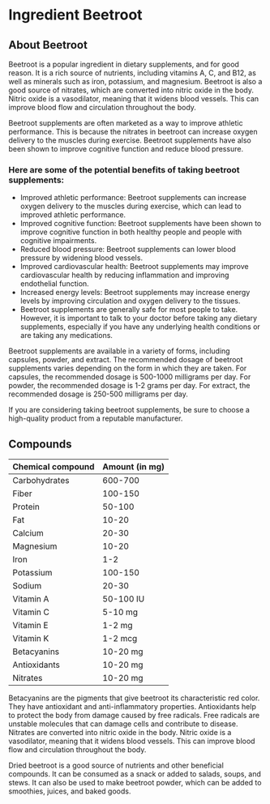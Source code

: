 # Ingredient Beetroot

## About Beetroot

Beetroot is a popular ingredient in dietary supplements, and for good reason. It is a rich source of nutrients, including vitamins A, C, and B12, as well as minerals such as iron, potassium, and magnesium. Beetroot is also a good source of nitrates, which are converted into nitric oxide in the body. Nitric oxide is a vasodilator, meaning that it widens blood vessels. This can improve blood flow and circulation throughout the body.

Beetroot supplements are often marketed as a way to improve athletic performance. This is because the nitrates in beetroot can increase oxygen delivery to the muscles during exercise. Beetroot supplements have also been shown to improve cognitive function and reduce blood pressure.

### Here are some of the potential benefits of taking beetroot supplements:

- Improved athletic performance: Beetroot supplements can increase oxygen delivery to the muscles during exercise, which can lead to improved athletic performance.
- Improved cognitive function: Beetroot supplements have been shown to improve cognitive function in both healthy people and people with cognitive impairments.
- Reduced blood pressure: Beetroot supplements can lower blood pressure by widening blood vessels.
- Improved cardiovascular health: Beetroot supplements may improve cardiovascular health by reducing inflammation and improving endothelial function.
- Increased energy levels: Beetroot supplements may increase energy levels by improving circulation and oxygen delivery to the tissues.
- Beetroot supplements are generally safe for most people to take. However, it is important to talk to your doctor before taking any dietary supplements, especially if you have any underlying health conditions or are taking any medications.

Beetroot supplements are available in a variety of forms, including capsules, powder, and extract. The recommended dosage of beetroot supplements varies depending on the form in which they are taken. For capsules, the recommended dosage is 500-1000 milligrams per day. For powder, the recommended dosage is 1-2 grams per day. For extract, the recommended dosage is 250-500 milligrams per day.

If you are considering taking beetroot supplements, be sure to choose a high-quality product from a reputable manufacturer.

## Compounds

 Chemical compound | Amount (in mg) |
|---|---|
| Carbohydrates   | 600-700   |
| Fiber           | 100-150   |
| Protein         | 50-100    |
| Fat             | 10-20     |
| Calcium         | 20-30     |
| Magnesium       | 10-20     |
| Iron            | 1-2       |
| Potassium       | 100-150   |
| Sodium          | 20-30     |
| Vitamin A       | 50-100 IU |
| Vitamin C       | 5-10 mg   |
| Vitamin E       | 1-2 mg    |
| Vitamin K       | 1-2 mcg   |
| Betacyanins     | 10-20 mg  |
| Antioxidants    | 10-20 mg  |
| Nitrates        | 10-20 mg  |


Betacyanins are the pigments that give beetroot its characteristic red color. They have antioxidant and anti-inflammatory properties. Antioxidants help to protect the body from damage caused by free radicals. Free radicals are unstable molecules that can damage cells and contribute to disease. Nitrates are converted into nitric oxide in the body. Nitric oxide is a vasodilator, meaning that it widens blood vessels. This can improve blood flow and circulation throughout the body.

Dried beetroot is a good source of nutrients and other beneficial compounds. It can be consumed as a snack or added to salads, soups, and stews. It can also be used to make beetroot powder, which can be added to smoothies, juices, and baked goods.